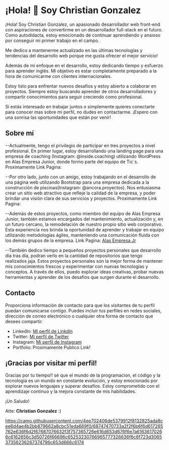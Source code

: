 # ¡Hola! 👋 Soy Christian Gonzalez

¡Hola! Soy Christian Gonzalez, un apasionado desarrollador web front-end con aspiraciones de convertirme en un desarrollador full-stack en el futuro. Como autodidacta, estoy emocionado de continuar aprendiendo y ansioso por conseguir mi primer trabajo en el campo.

Me dedico a mantenerme actualizado en las últimas tecnologías y tendencias del desarrollo web porque me gusta ofrecer el mejor servicio!

Además de mi enfoque en el desarrollo, estoy dedicando tiempo y esfuerzo para aprender inglés. Mi objetivo es estar completamente preparado a la hora de comunicarme con clientes internacionales.

Estoy listo para enfrentar nuevos desafíos y estoy abierto a colaborar en proyectos. Siempre estoy buscando aprender de otros desarrolladores y compartir conocimientos para seguir creciendo como profesional.

Si estás interesado en trabajar juntos o simplemente quieres conectarte para conocer mas sobre mi perfil, no dudes en contactarme. ¡Espero con una sonrisa las oportunidades que están por venir!


## Sobre mí 
--Actualmente, tengo el privilegio de participar en tres proyectos a nivel profesional. 
En primer lugar, estoy desarrollando una landing page para una empresa de coaching (Instagram: @inside.coaching) utilizando WordPress en Alas Empresa Junior, donde formo parte del equipo de Tic´s. Proximamente Link Pagina:

--Por otro lado, junto con un amigo, estoy trabajando en el desarrollo de una página web utilizando Bootstrap para una empresa dedicada a la construcción de piscinas(Instagram: @ancora.proyectos). Nos entusiasma crear un sitio web atractivo que refleje la calidad de la empresa, y poder brindar una visión clara de sus servicios y proyectos. Proximamente Link Pagina:

--Además de estos proyectos, como miembro del equipo de Alas Empresa Junior, también estamos encargados del mantenimiento, actualización y, en un futuro cercano, la remodelación de nuestro propio sitio web corporativo. Esta experiencia nos brinda la oportunidad de aprender y trabajar en equipo utilizando metodologías ágiles, manteniendo una comunicación fluida con los demás grupos de la empresa. Link Pagina: [Alas Empresa Jr](https://www.alasempresajunior.com.ar/)


--También dedico tiempo a pequeños proyectos personales que desarrollo día tras día, podran verlo en la cantidad de repositorios que tengo realizados jaja.
Estos proyectos personales son la mejor forma de mantener mis conocimientos frescos y experimentar con nuevas tecnologías y conceptos. A través de ellos, puedo explorar ideas creativas, probar nuevas herramientas y aprender de los desafíos que surgen durante el desarrollo.


## Contacto

Proporciona información de contacto para que los visitantes de tu perfil puedan comunicarse contigo. Puedes incluir tus perfiles en redes sociales, dirección de correo electrónico o cualquier otra forma de contacto que desees compartir.

- LinkedIn: [Mi perfil de Linkdln](https://www.linkedin.com/in/christian-isaac-gonzalez-developer-web-fullstack/)
- Twitter: [Mi perfil de Twitter](https://twitter.com/ChristianG099)
- Instagram: [Mi perfil de Instagram](https://www.instagram.com/christian.gonzalez_14/)
- Portfolio: Proximamente Publico Link!


## ¡Gracias por visitar mi perfil!
Gracias por tu tiempo!! sé que el mundo de la programacion, el código y la tecnologia es un mundo en constante evolución, y estoy emocionado por explorar nuevos lenguajes y superar desafíos. Estoy comprometido con el aprendizaje continuo y la mejora constante de mis habilidades.

¡Un Saludo!

Atte: **Christian Gonzalez** :)

https://camo.githubusercontent.com/4ee702406de5379912f8132825ada8cee6d4ae4b2bb879662a8cbc51eda669f0/68747470733a2f2f6b6f6d617265762e636f6d2f67687076632f3f757365726e616d653d676f6e7a61636170266c6162656c3d50726f66696c65253230766965777326636f6c6f723d306537356236267374796c653d666c6174
